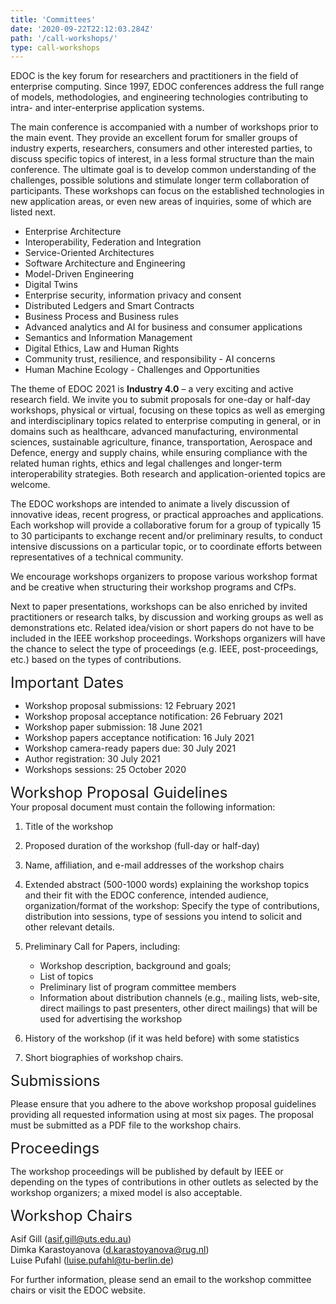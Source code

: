 ```yaml
---
title: 'Committees'
date: '2020-09-22T22:12:03.284Z'
path: '/call-workshops/'
type: call-workshops
---
```


EDOC is the key forum for researchers and practitioners in the field of enterprise
computing. Since 1997, EDOC conferences address the full range of models,
methodologies, and engineering technologies contributing to intra- and
inter-enterprise application systems. 

The main conference is accompanied with a number of workshops prior to the main event. They provide an excellent forum for smaller groups of industry experts, researchers, consumers and other interested parties, to discuss specific topics of interest, in a less formal structure than the main conference. The ultimate goal is to develop common understanding of the challenges, possible solutions and stimulate longer term collaboration of participants. These workshops can focus on the established technologies in new application areas, or even new areas of inquiries, some of which are listed next.
- Enterprise Architecture
- Interoperability, Federation and Integration
- Service-Oriented Architectures
- Software Architecture and Engineering
- Model-Driven Engineering
- Digital Twins 
- Enterprise security, information privacy and consent
- Distributed Ledgers and Smart Contracts
- Business Process and Business rules
- Advanced analytics and AI for business and consumer applications
- Semantics and Information Management
- Digital Ethics, Law and Human Rights
- Community trust, resilience, and responsibility - AI concerns
- Human Machine Ecology - Challenges and Opportunities


The theme of EDOC 2021 is **Industry 4.0** – a very exciting and active research field. 
We invite you to submit proposals for one-day or half-day workshops, physical or virtual, focusing on 
these topics as well as emerging and interdisciplinary topics related to 
enterprise computing in general, or in domains such as healthcare, 
advanced manufacturing, environmental sciences, sustainable agriculture, 
finance, transportation, Aerospace and Defence, energy and supply chains, while ensuring compliance 
with the related human rights, ethics and legal challenges and longer-term 
interoperability strategies. Both research and application-oriented 
topics are welcome. 

The EDOC workshops are intended to animate a lively discussion of innovative
ideas, recent progress, or practical approaches and applications. Each workshop will
provide a collaborative forum for a group of typically 15 to 30 participants to
exchange recent and/or preliminary results, to conduct intensive discussions on a
particular topic, or to coordinate efforts between representatives of a technical
community.

We encourage workshops organizers to propose various workshop
format and be creative when structuring their workshop programs and CfPs.

Next to
paper presentations, workshops can be also enriched by invited practitioners or
research talks, by discussion and working groups as well as demonstrations etc.
Related idea/vision or short papers do not have to be included in the IEEE workshop
proceedings. Workshops organizers will have the chance to select the type of
proceedings (e.g. IEEE, post-proceedings, etc.) based on the types of contributions. 

<div style="font-size:18pt;">Important Dates</div>

- Workshop proposal submissions: 12 February 2021
- Workshop proposal acceptance notification: 26 February 2021
- Workshop paper submission: 18 June 2021
- Workshop papers acceptance notification: 16 July 2021
- Workshop camera-ready papers due: 30 July 2021
- Author registration: 30 July 2021
- Workshops sessions: 25 October 2020

<div style="font-size:18pt;">Workshop Proposal Guidelines</div>
Your proposal document must contain the following information:

1. Title of the workshop
2. Proposed duration of the workshop (full-day or half-day)
3. Name, affiliation, and e-mail addresses of the workshop chairs
4. Extended abstract (500-1000 words) explaining the workshop topics and their fit
with the EDOC conference, intended audience, organization/format of the
workshop: Specify the type of contributions, distribution into sessions, type of
sessions you intend to solicit and other relevant details.

5. Preliminary Call for Papers, including:
    * Workshop description, background and goals;
    * List of topics
    - Preliminary list of program committee members
    - Information about distribution channels (e.g., mailing lists, web-site, direct mailings
    to past presenters, other direct mailings) that will be used for advertising the
    workshop
6. History of the workshop (if it was held before) with some statistics
7. Short biographies of workshop chairs.

<div style="font-size:18pt;">Submissions</div>

Please ensure that you adhere to the above workshop proposal guidelines providing
all requested information using at most six pages. The proposal must be submitted
as a PDF file to the workshop chairs. 

<div style="font-size:18pt;">Proceedings</div>

The workshop proceedings will be published by default by IEEE or depending on the
types of contributions in other outlets as selected by the workshop organizers; a
mixed model is also acceptable.

<div style="font-size:18pt;">Workshop Chairs</div>

Asif Gill (asif.gill@uts.edu.au)<br/>
Dimka Karastoyanova (d.karastoyanova@rug.nl)<br/>
Luise Pufahl (luise.pufahl@tu-berlin.de)

For further information, please send an email to the workshop committee chairs or
visit the EDOC website. 
